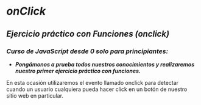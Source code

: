 # **_onClick_**

## **_Ejercicio práctico con Funciones (onclick)_**

### **_Curso de JavaScript desde 0 solo para principiantes:_**

- **_Pongámonos a prueba todos nuestros conocimientos y realizaremos nuestro primer ejercicio práctico con funciones._**

En esta ocasión utilizaremos el evento llamado onclick para detectar cuando un usuario cualquiera pueda hacer click en un botón de nuestro sitio web en particular.
